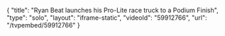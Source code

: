 {
    "title": "Ryan Beat launches his Pro-Lite race truck to a Podium Finish",
    "type": "solo",
    "layout": "iframe-static",
    "videoId": "59912766",
    "url": "\/tvpembed\/59912766"
}